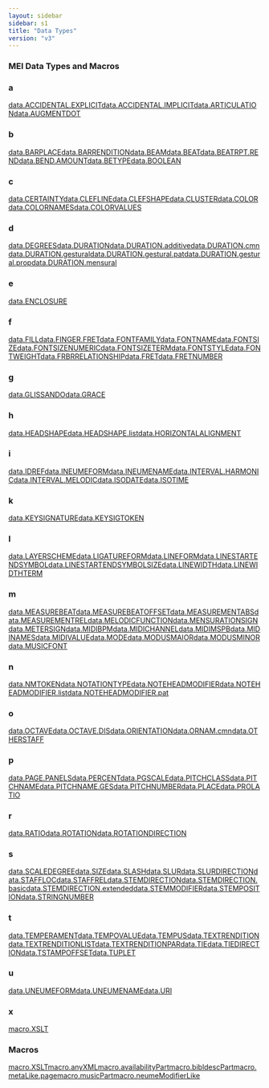 ```yaml
---
layout: sidebar
sidebar: s1
title: "Data Types"
version: "v3"
---
```

<div>
   <h3 class="widget-title">MEI Data Types and Macros</h3>
   <div class="textwidget">
      <div class="sortedInitials well A">
         <h3>a</h3><a class="link_odd chip A" href="{{ site.baseurl }}/{{ page.version }}/data-types/data.accidental.explicit.html">data.ACCIDENTAL.EXPLICIT</a><a class="link_odd chip A" href="{{ site.baseurl }}/{{ page.version }}/data-types/data.accidental.implicit.html">data.ACCIDENTAL.IMPLICIT</a><a class="link_odd chip A" href="{{ site.baseurl }}/{{ page.version }}/data-types/data.articulation.html">data.ARTICULATION</a><a class="link_odd chip A" href="{{ site.baseurl }}/{{ page.version }}/data-types/data.augmentdot.html">data.AUGMENTDOT</a></div>
      <div class="sortedInitials well B">
         <h3>b</h3><a class="link_odd chip B" href="{{ site.baseurl }}/{{ page.version }}/data-types/data.barplace.html">data.BARPLACE</a><a class="link_odd chip B" href="{{ site.baseurl }}/{{ page.version }}/data-types/data.barrendition.html">data.BARRENDITION</a><a class="link_odd chip B" href="{{ site.baseurl }}/{{ page.version }}/data-types/data.beam.html">data.BEAM</a><a class="link_odd chip B" href="{{ site.baseurl }}/{{ page.version }}/data-types/data.beat.html">data.BEAT</a><a class="link_odd chip B" href="{{ site.baseurl }}/{{ page.version }}/data-types/data.beatrpt.rend.html">data.BEATRPT.REND</a><a class="link_odd chip B" href="{{ site.baseurl }}/{{ page.version }}/data-types/data.bend.amount.html">data.BEND.AMOUNT</a><a class="link_odd chip B" href="{{ site.baseurl }}/{{ page.version }}/data-types/data.betype.html">data.BETYPE</a><a class="link_odd chip B" href="{{ site.baseurl }}/{{ page.version }}/data-types/data.boolean.html">data.BOOLEAN</a></div>
      <div class="sortedInitials well C">
         <h3>c</h3><a class="link_odd chip C" href="{{ site.baseurl }}/{{ page.version }}/data-types/data.certainty.html">data.CERTAINTY</a><a class="link_odd chip C" href="{{ site.baseurl }}/{{ page.version }}/data-types/data.clefline.html">data.CLEFLINE</a><a class="link_odd chip C" href="{{ site.baseurl }}/{{ page.version }}/data-types/data.clefshape.html">data.CLEFSHAPE</a><a class="link_odd chip C" href="{{ site.baseurl }}/{{ page.version }}/data-types/data.cluster.html">data.CLUSTER</a><a class="link_odd chip C" href="{{ site.baseurl }}/{{ page.version }}/data-types/data.color.html">data.COLOR</a><a class="link_odd chip C" href="{{ site.baseurl }}/{{ page.version }}/data-types/data.colornames.html">data.COLORNAMES</a><a class="link_odd chip C" href="{{ site.baseurl }}/{{ page.version }}/data-types/data.colorvalues.html">data.COLORVALUES</a></div>
      <div class="sortedInitials well D">
         <h3>d</h3><a class="link_odd chip D" href="{{ site.baseurl }}/{{ page.version }}/data-types/data.degrees.html">data.DEGREES</a><a class="link_odd chip D" href="{{ site.baseurl }}/{{ page.version }}/data-types/data.duration.html">data.DURATION</a><a class="link_odd chip D" href="{{ site.baseurl }}/{{ page.version }}/data-types/data.duration.additive.html">data.DURATION.additive</a><a class="link_odd chip D" href="{{ site.baseurl }}/{{ page.version }}/data-types/data.duration.cmn.html">data.DURATION.cmn</a><a class="link_odd chip D" href="{{ site.baseurl }}/{{ page.version }}/data-types/data.duration.gestural.html">data.DURATION.gestural</a><a class="link_odd chip D" href="{{ site.baseurl }}/{{ page.version }}/data-types/data.duration.gestural.pat.html">data.DURATION.gestural.pat</a><a class="link_odd chip D" href="{{ site.baseurl }}/{{ page.version }}/data-types/data.duration.gestural.prop.html">data.DURATION.gestural.prop</a><a class="link_odd chip D" href="{{ site.baseurl }}/{{ page.version }}/data-types/data.duration.mensural.html">data.DURATION.mensural</a></div>
      <div class="sortedInitials well E">
         <h3>e</h3><a class="link_odd chip E" href="{{ site.baseurl }}/{{ page.version }}/data-types/data.enclosure.html">data.ENCLOSURE</a></div>
      <div class="sortedInitials well F">
         <h3>f</h3><a class="link_odd chip F" href="{{ site.baseurl }}/{{ page.version }}/data-types/data.fill.html">data.FILL</a><a class="link_odd chip F" href="{{ site.baseurl }}/{{ page.version }}/data-types/data.finger.fret.html">data.FINGER.FRET</a><a class="link_odd chip F" href="{{ site.baseurl }}/{{ page.version }}/data-types/data.fontfamily.html">data.FONTFAMILY</a><a class="link_odd chip F" href="{{ site.baseurl }}/{{ page.version }}/data-types/data.fontname.html">data.FONTNAME</a><a class="link_odd chip F" href="{{ site.baseurl }}/{{ page.version }}/data-types/data.fontsize.html">data.FONTSIZE</a><a class="link_odd chip F" href="{{ site.baseurl }}/{{ page.version }}/data-types/data.fontsizenumeric.html">data.FONTSIZENUMERIC</a><a class="link_odd chip F" href="{{ site.baseurl }}/{{ page.version }}/data-types/data.fontsizeterm.html">data.FONTSIZETERM</a><a class="link_odd chip F" href="{{ site.baseurl }}/{{ page.version }}/data-types/data.fontstyle.html">data.FONTSTYLE</a><a class="link_odd chip F" href="{{ site.baseurl }}/{{ page.version }}/data-types/data.fontweight.html">data.FONTWEIGHT</a><a class="link_odd chip F" href="{{ site.baseurl }}/{{ page.version }}/data-types/data.frbrrelationship.html">data.FRBRRELATIONSHIP</a><a class="link_odd chip F" href="{{ site.baseurl }}/{{ page.version }}/data-types/data.fret.html">data.FRET</a><a class="link_odd chip F" href="{{ site.baseurl }}/{{ page.version }}/data-types/data.fretnumber.html">data.FRETNUMBER</a></div>
      <div class="sortedInitials well G">
         <h3>g</h3><a class="link_odd chip G" href="{{ site.baseurl }}/{{ page.version }}/data-types/data.glissando.html">data.GLISSANDO</a><a class="link_odd chip G" href="{{ site.baseurl }}/{{ page.version }}/data-types/data.grace.html">data.GRACE</a></div>
      <div class="sortedInitials well H">
         <h3>h</h3><a class="link_odd chip H" href="{{ site.baseurl }}/{{ page.version }}/data-types/data.headshape.html">data.HEADSHAPE</a><a class="link_odd chip H" href="{{ site.baseurl }}/{{ page.version }}/data-types/data.headshape.list.html">data.HEADSHAPE.list</a><a class="link_odd chip H" href="{{ site.baseurl }}/{{ page.version }}/data-types/data.horizontalalignment.html">data.HORIZONTALALIGNMENT</a></div>
      <div class="sortedInitials well I">
         <h3>i</h3><a class="link_odd chip I" href="{{ site.baseurl }}/{{ page.version }}/data-types/data.idref.html">data.IDREF</a><a class="link_odd chip I" href="{{ site.baseurl }}/{{ page.version }}/data-types/data.ineumeform.html">data.INEUMEFORM</a><a class="link_odd chip I" href="{{ site.baseurl }}/{{ page.version }}/data-types/data.ineumename.html">data.INEUMENAME</a><a class="link_odd chip I" href="{{ site.baseurl }}/{{ page.version }}/data-types/data.interval.harmonic.html">data.INTERVAL.HARMONIC</a><a class="link_odd chip I" href="{{ site.baseurl }}/{{ page.version }}/data-types/data.interval.melodic.html">data.INTERVAL.MELODIC</a><a class="link_odd chip I" href="{{ site.baseurl }}/{{ page.version }}/data-types/data.isodate.html">data.ISODATE</a><a class="link_odd chip I" href="{{ site.baseurl }}/{{ page.version }}/data-types/data.isotime.html">data.ISOTIME</a></div>
      <div class="sortedInitials well K">
         <h3>k</h3><a class="link_odd chip K" href="{{ site.baseurl }}/{{ page.version }}/data-types/data.keysignature.html">data.KEYSIGNATURE</a><a class="link_odd chip K" href="{{ site.baseurl }}/{{ page.version }}/data-types/data.keysigtoken.html">data.KEYSIGTOKEN</a></div>
      <div class="sortedInitials well L">
         <h3>l</h3><a class="link_odd chip L" href="{{ site.baseurl }}/{{ page.version }}/data-types/data.layerscheme.html">data.LAYERSCHEME</a><a class="link_odd chip L" href="{{ site.baseurl }}/{{ page.version }}/data-types/data.ligatureform.html">data.LIGATUREFORM</a><a class="link_odd chip L" href="{{ site.baseurl }}/{{ page.version }}/data-types/data.lineform.html">data.LINEFORM</a><a class="link_odd chip L" href="{{ site.baseurl }}/{{ page.version }}/data-types/data.linestartendsymbol.html">data.LINESTARTENDSYMBOL</a><a class="link_odd chip L" href="{{ site.baseurl }}/{{ page.version }}/data-types/data.linestartendsymbolsize.html">data.LINESTARTENDSYMBOLSIZE</a><a class="link_odd chip L" href="{{ site.baseurl }}/{{ page.version }}/data-types/data.linewidth.html">data.LINEWIDTH</a><a class="link_odd chip L" href="{{ site.baseurl }}/{{ page.version }}/data-types/data.linewidthterm.html">data.LINEWIDTHTERM</a></div>
      <div class="sortedInitials well M">
         <h3>m</h3><a class="link_odd chip M" href="{{ site.baseurl }}/{{ page.version }}/data-types/data.measurebeat.html">data.MEASUREBEAT</a><a class="link_odd chip M" href="{{ site.baseurl }}/{{ page.version }}/data-types/data.measurebeatoffset.html">data.MEASUREBEATOFFSET</a><a class="link_odd chip M" href="{{ site.baseurl }}/{{ page.version }}/data-types/data.measurementabs.html">data.MEASUREMENTABS</a><a class="link_odd chip M" href="{{ site.baseurl }}/{{ page.version }}/data-types/data.measurementrel.html">data.MEASUREMENTREL</a><a class="link_odd chip M" href="{{ site.baseurl }}/{{ page.version }}/data-types/data.melodicfunction.html">data.MELODICFUNCTION</a><a class="link_odd chip M" href="{{ site.baseurl }}/{{ page.version }}/data-types/data.mensurationsign.html">data.MENSURATIONSIGN</a><a class="link_odd chip M" href="{{ site.baseurl }}/{{ page.version }}/data-types/data.metersign.html">data.METERSIGN</a><a class="link_odd chip M" href="{{ site.baseurl }}/{{ page.version }}/data-types/data.midibpm.html">data.MIDIBPM</a><a class="link_odd chip M" href="{{ site.baseurl }}/{{ page.version }}/data-types/data.midichannel.html">data.MIDICHANNEL</a><a class="link_odd chip M" href="{{ site.baseurl }}/{{ page.version }}/data-types/data.midimspb.html">data.MIDIMSPB</a><a class="link_odd chip M" href="{{ site.baseurl }}/{{ page.version }}/data-types/data.midinames.html">data.MIDINAMES</a><a class="link_odd chip M" href="{{ site.baseurl }}/{{ page.version }}/data-types/data.midivalue.html">data.MIDIVALUE</a><a class="link_odd chip M" href="{{ site.baseurl }}/{{ page.version }}/data-types/data.mode.html">data.MODE</a><a class="link_odd chip M" href="{{ site.baseurl }}/{{ page.version }}/data-types/data.modusmaior.html">data.MODUSMAIOR</a><a class="link_odd chip M" href="{{ site.baseurl }}/{{ page.version }}/data-types/data.modusminor.html">data.MODUSMINOR</a><a class="link_odd chip M" href="{{ site.baseurl }}/{{ page.version }}/data-types/data.musicfont.html">data.MUSICFONT</a></div>
      <div class="sortedInitials well N">
         <h3>n</h3><a class="link_odd chip N" href="{{ site.baseurl }}/{{ page.version }}/data-types/data.nmtoken.html">data.NMTOKEN</a><a class="link_odd chip N" href="{{ site.baseurl }}/{{ page.version }}/data-types/data.notationtype.html">data.NOTATIONTYPE</a><a class="link_odd chip N" href="{{ site.baseurl }}/{{ page.version }}/data-types/data.noteheadmodifier.html">data.NOTEHEADMODIFIER</a><a class="link_odd chip N" href="{{ site.baseurl }}/{{ page.version }}/data-types/data.noteheadmodifier.list.html">data.NOTEHEADMODIFIER.list</a><a class="link_odd chip N" href="{{ site.baseurl }}/{{ page.version }}/data-types/data.noteheadmodifier.pat.html">data.NOTEHEADMODIFIER.pat</a></div>
      <div class="sortedInitials well O">
         <h3>o</h3><a class="link_odd chip O" href="{{ site.baseurl }}/{{ page.version }}/data-types/data.octave.html">data.OCTAVE</a><a class="link_odd chip O" href="{{ site.baseurl }}/{{ page.version }}/data-types/data.octave.dis.html">data.OCTAVE.DIS</a><a class="link_odd chip O" href="{{ site.baseurl }}/{{ page.version }}/data-types/data.orientation.html">data.ORIENTATION</a><a class="link_odd chip O" href="{{ site.baseurl }}/{{ page.version }}/data-types/data.ornam.cmn.html">data.ORNAM.cmn</a><a class="link_odd chip O" href="{{ site.baseurl }}/{{ page.version }}/data-types/data.otherstaff.html">data.OTHERSTAFF</a></div>
      <div class="sortedInitials well P">
         <h3>p</h3><a class="link_odd chip P" href="{{ site.baseurl }}/{{ page.version }}/data-types/data.page.panels.html">data.PAGE.PANELS</a><a class="link_odd chip P" href="{{ site.baseurl }}/{{ page.version }}/data-types/data.percent.html">data.PERCENT</a><a class="link_odd chip P" href="{{ site.baseurl }}/{{ page.version }}/data-types/data.pgscale.html">data.PGSCALE</a><a class="link_odd chip P" href="{{ site.baseurl }}/{{ page.version }}/data-types/data.pitchclass.html">data.PITCHCLASS</a><a class="link_odd chip P" href="{{ site.baseurl }}/{{ page.version }}/data-types/data.pitchname.html">data.PITCHNAME</a><a class="link_odd chip P" href="{{ site.baseurl }}/{{ page.version }}/data-types/data.pitchname.ges.html">data.PITCHNAME.GES</a><a class="link_odd chip P" href="{{ site.baseurl }}/{{ page.version }}/data-types/data.pitchnumber.html">data.PITCHNUMBER</a><a class="link_odd chip P" href="{{ site.baseurl }}/{{ page.version }}/data-types/data.place.html">data.PLACE</a><a class="link_odd chip P" href="{{ site.baseurl }}/{{ page.version }}/data-types/data.prolatio.html">data.PROLATIO</a></div>
      <div class="sortedInitials well R">
         <h3>r</h3><a class="link_odd chip R" href="{{ site.baseurl }}/{{ page.version }}/data-types/data.ratio.html">data.RATIO</a><a class="link_odd chip R" href="{{ site.baseurl }}/{{ page.version }}/data-types/data.rotation.html">data.ROTATION</a><a class="link_odd chip R" href="{{ site.baseurl }}/{{ page.version }}/data-types/data.rotationdirection.html">data.ROTATIONDIRECTION</a></div>
      <div class="sortedInitials well S">
         <h3>s</h3><a class="link_odd chip S" href="{{ site.baseurl }}/{{ page.version }}/data-types/data.scaledegree.html">data.SCALEDEGREE</a><a class="link_odd chip S" href="{{ site.baseurl }}/{{ page.version }}/data-types/data.size.html">data.SIZE</a><a class="link_odd chip S" href="{{ site.baseurl }}/{{ page.version }}/data-types/data.slash.html">data.SLASH</a><a class="link_odd chip S" href="{{ site.baseurl }}/{{ page.version }}/data-types/data.slur.html">data.SLUR</a><a class="link_odd chip S" href="{{ site.baseurl }}/{{ page.version }}/data-types/data.slurdirection.html">data.SLURDIRECTION</a><a class="link_odd chip S" href="{{ site.baseurl }}/{{ page.version }}/data-types/data.staffloc.html">data.STAFFLOC</a><a class="link_odd chip S" href="{{ site.baseurl }}/{{ page.version }}/data-types/data.staffrel.html">data.STAFFREL</a><a class="link_odd chip S" href="{{ site.baseurl }}/{{ page.version }}/data-types/data.stemdirection.html">data.STEMDIRECTION</a><a class="link_odd chip S" href="{{ site.baseurl }}/{{ page.version }}/data-types/data.stemdirection.basic.html">data.STEMDIRECTION.basic</a><a class="link_odd chip S" href="{{ site.baseurl }}/{{ page.version }}/data-types/data.stemdirection.extended.html">data.STEMDIRECTION.extended</a><a class="link_odd chip S" href="{{ site.baseurl }}/{{ page.version }}/data-types/data.stemmodifier.html">data.STEMMODIFIER</a><a class="link_odd chip S" href="{{ site.baseurl }}/{{ page.version }}/data-types/data.stemposition.html">data.STEMPOSITION</a><a class="link_odd chip S" href="{{ site.baseurl }}/{{ page.version }}/data-types/data.stringnumber.html">data.STRINGNUMBER</a></div>
      <div class="sortedInitials well T">
         <h3>t</h3><a class="link_odd chip T" href="{{ site.baseurl }}/{{ page.version }}/data-types/data.temperament.html">data.TEMPERAMENT</a><a class="link_odd chip T" href="{{ site.baseurl }}/{{ page.version }}/data-types/data.tempovalue.html">data.TEMPOVALUE</a><a class="link_odd chip T" href="{{ site.baseurl }}/{{ page.version }}/data-types/data.tempus.html">data.TEMPUS</a><a class="link_odd chip T" href="{{ site.baseurl }}/{{ page.version }}/data-types/data.textrendition.html">data.TEXTRENDITION</a><a class="link_odd chip T" href="{{ site.baseurl }}/{{ page.version }}/data-types/data.textrenditionlist.html">data.TEXTRENDITIONLIST</a><a class="link_odd chip T" href="{{ site.baseurl }}/{{ page.version }}/data-types/data.textrenditionpar.html">data.TEXTRENDITIONPAR</a><a class="link_odd chip T" href="{{ site.baseurl }}/{{ page.version }}/data-types/data.tie.html">data.TIE</a><a class="link_odd chip T" href="{{ site.baseurl }}/{{ page.version }}/data-types/data.tiedirection.html">data.TIEDIRECTION</a><a class="link_odd chip T" href="{{ site.baseurl }}/{{ page.version }}/data-types/data.tstampoffset.html">data.TSTAMPOFFSET</a><a class="link_odd chip T" href="{{ site.baseurl }}/{{ page.version }}/data-types/data.tuplet.html">data.TUPLET</a></div>
      <div class="sortedInitials well U">
         <h3>u</h3><a class="link_odd chip U" href="{{ site.baseurl }}/{{ page.version }}/data-types/data.uneumeform.html">data.UNEUMEFORM</a><a class="link_odd chip U" href="{{ site.baseurl }}/{{ page.version }}/data-types/data.uneumename.html">data.UNEUMENAME</a><a class="link_odd chip U" href="{{ site.baseurl }}/{{ page.version }}/data-types/data.uri.html">data.URI</a></div>
      <div class="sortedInitials well X">
         <h3>x</h3><a class="link_odd chip X" href="{{ site.baseurl }}/{{ page.version }}/data-types/macro.xslt.html">macro.XSLT</a></div>
      <div class="sortedInitials well macros">
         <h3>Macros</h3><a class="link_odd chip X" href="{{ site.baseurl }}/{{ page.version }}/data-types/macro.xslt.html">macro.XSLT</a><a class="link_odd chip a" href="{{ site.baseurl }}/{{ page.version }}/data-types/macro.anyxml.html">macro.anyXML</a><a class="link_odd chip a" href="{{ site.baseurl }}/{{ page.version }}/data-types/macro.availabilitypart.html">macro.availabilityPart</a><a class="link_odd chip b" href="{{ site.baseurl }}/{{ page.version }}/data-types/macro.bibldescpart.html">macro.bibldescPart</a><a class="link_odd chip m" href="{{ site.baseurl }}/{{ page.version }}/data-types/macro.metalike.page.html">macro.metaLike.page</a><a class="link_odd chip m" href="{{ site.baseurl }}/{{ page.version }}/data-types/macro.musicpart.html">macro.musicPart</a><a class="link_odd chip n" href="{{ site.baseurl }}/{{ page.version }}/data-types/macro.neumemodifierlike.html">macro.neumeModifierLike</a></div>
   </div>
</div>